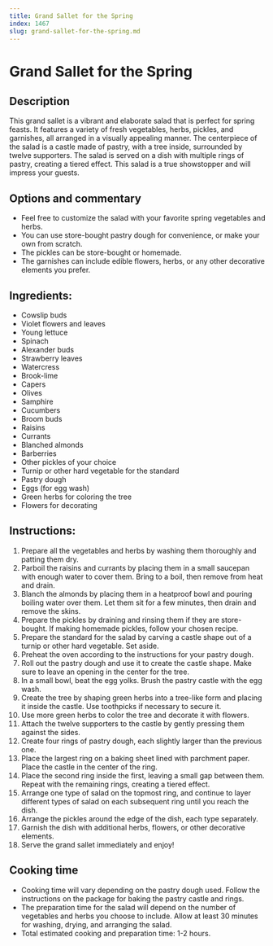 ```yaml
---
title: Grand Sallet for the Spring
index: 1467
slug: grand-sallet-for-the-spring.md
---
```


# Grand Sallet for the Spring

## Description
This grand sallet is a vibrant and elaborate salad that is perfect for spring feasts. It features a variety of fresh vegetables, herbs, pickles, and garnishes, all arranged in a visually appealing manner. The centerpiece of the salad is a castle made of pastry, with a tree inside, surrounded by twelve supporters. The salad is served on a dish with multiple rings of pastry, creating a tiered effect. This salad is a true showstopper and will impress your guests.

## Options and commentary
- Feel free to customize the salad with your favorite spring vegetables and herbs.
- You can use store-bought pastry dough for convenience, or make your own from scratch.
- The pickles can be store-bought or homemade.
- The garnishes can include edible flowers, herbs, or any other decorative elements you prefer.

## Ingredients:
- Cowslip buds
- Violet flowers and leaves
- Young lettuce
- Spinach
- Alexander buds
- Strawberry leaves
- Watercress
- Brook-lime
- Capers
- Olives
- Samphire
- Cucumbers
- Broom buds
- Raisins
- Currants
- Blanched almonds
- Barberries
- Other pickles of your choice
- Turnip or other hard vegetable for the standard
- Pastry dough
- Eggs (for egg wash)
- Green herbs for coloring the tree
- Flowers for decorating

## Instructions:
1. Prepare all the vegetables and herbs by washing them thoroughly and patting them dry.
2. Parboil the raisins and currants by placing them in a small saucepan with enough water to cover them. Bring to a boil, then remove from heat and drain.
3. Blanch the almonds by placing them in a heatproof bowl and pouring boiling water over them. Let them sit for a few minutes, then drain and remove the skins.
4. Prepare the pickles by draining and rinsing them if they are store-bought. If making homemade pickles, follow your chosen recipe.
5. Prepare the standard for the salad by carving a castle shape out of a turnip or other hard vegetable. Set aside.
6. Preheat the oven according to the instructions for your pastry dough.
7. Roll out the pastry dough and use it to create the castle shape. Make sure to leave an opening in the center for the tree.
8. In a small bowl, beat the egg yolks. Brush the pastry castle with the egg wash.
9. Create the tree by shaping green herbs into a tree-like form and placing it inside the castle. Use toothpicks if necessary to secure it.
10. Use more green herbs to color the tree and decorate it with flowers.
11. Attach the twelve supporters to the castle by gently pressing them against the sides.
12. Create four rings of pastry dough, each slightly larger than the previous one.
13. Place the largest ring on a baking sheet lined with parchment paper. Place the castle in the center of the ring.
14. Place the second ring inside the first, leaving a small gap between them. Repeat with the remaining rings, creating a tiered effect.
15. Arrange one type of salad on the topmost ring, and continue to layer different types of salad on each subsequent ring until you reach the dish.
16. Arrange the pickles around the edge of the dish, each type separately.
17. Garnish the dish with additional herbs, flowers, or other decorative elements.
18. Serve the grand sallet immediately and enjoy!

## Cooking time
- Cooking time will vary depending on the pastry dough used. Follow the instructions on the package for baking the pastry castle and rings.
- The preparation time for the salad will depend on the number of vegetables and herbs you choose to include. Allow at least 30 minutes for washing, drying, and arranging the salad.
- Total estimated cooking and preparation time: 1-2 hours.